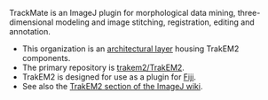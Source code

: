 TrackMate is an ImageJ plugin for morphological data mining, three-dimensional modeling and image stitching, registration, editing and annotation.

* This organization is an [architectural layer](https://imagej.net/develop/architecture#organizational-structure) housing TrakEM2 components.
* The primary repository is [trakem2/TrakEM2](https://github.com/trakem2/TrakEM2).
* TrakEM2 is designed for use as a plugin for [Fiji](https://github.com/fiji).
* See also the [TrakEM2 section of the ImageJ wiki](https://imagej.net/plugins/trakem2).
